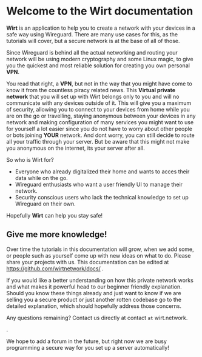 # Welcome to the Wirt documentation

**Wirt** is an application to help you to create a network with your devices in a safe way using Wireguard.
There are many use cases for this, as the tutorials will cover, but a secure network is at the base of all of those.

Since Wireguard is behind all the actual networking and routing your network will be using modern cryptography and some Linux magic, to give you the quickest and most reliable solution for creating you own personal **VPN**.

You read that right, a **VPN**, but not in the way that you might have come to know it from the countless piracy related news. This **Virtual private network** that you will set up with Wirt belongs only to you and will no communicate with any devices outside of it.
This will give you a maximum of security, allowing you to connect to your devices from home while you are on the go or travelling, staying anonymous between your devices in any network and making configuration of many services you might want to use for yourself a lot easier since you do not have to worry about other people or bots joining **YOUR** network.
And dont worry, you can still decide to route all your traffic through your server. But be aware that this might not make you anonymous on the internet, its your server after all.

So who is Wirt for?

- Everyone who already digitalized their home and wants to acces their data while on the go.
- Wireguard enthusiasts who want a user friendly UI to manage their network.
- Security conscious users who lack the technical knowledge to set up Wireguard on their own.

Hopefully **Wirt** can help you stay safe!

## Give me more knowledge!

<!-- TODO: link to the tutorials -->

Over time the tutorials in this documentation will grow, when we add some, or people such as yourself come up with new ideas on what to do. Please share your projects with us. This documentation can be edited at https://github.com/wirtnetwork/docs/ .

<!-- TODO: link to explanations  -->

If you would like a better understanding on how this private network works and what makes it powerful head to our beginner friendly explanation.
Should you know these things already and just want to know if we are selling you a secure product or just another rotten codebase go to the detailed explanation, which should hopefully address those concerns.

Any questions remaining? Contact us directly at contact `at` wirt.network.

<!-- TODO: add contact email -->.

We hope to add a forum in the future, but right now we are busy programming a secure way for you set up a server automatically!
